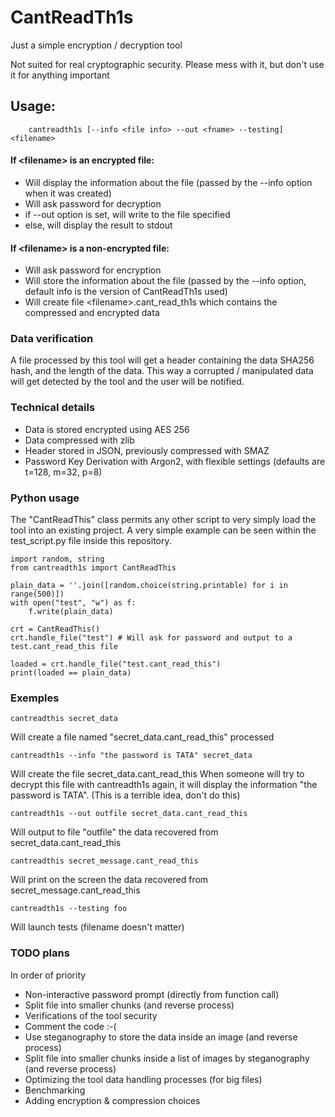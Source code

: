 # CantReadTh1s
Just a simple encryption / decryption tool

Not suited for real cryptographic security.
Please mess with it, but don't use it for anything important

## Usage:
```
    cantreadth1s [--info <file info> --out <fname> --testing] <filename>
```
#### If \<filename\> is an encrypted file:
- Will display the information about the file (passed by the --info option when it was created)
- Will ask password for decryption
- if --out option is set, will write to the file specified
- else, will display the result to stdout

#### If \<filename\> is a non-encrypted file:
- Will ask password for encryption
- Will store the information about the file (passed by the --info option, default info is the version of CantReadTh1s used)
- Will create file \<filename\>.cant_read_th1s which contains the compressed and encrypted data

### Data verification
A file processed by this tool will get a header containing the data SHA256 hash, and the length of the data.
This way a corrupted / manipulated data will get detected by the tool and the user will be notified.

### Technical details
- Data is stored encrypted using AES 256
- Data compressed with zlib
- Header stored in JSON, previously compressed with SMAZ
- Password Key Derivation with Argon2, with flexible settings (defaults are t=128, m=32, p=8)

### Python usage
The "CantReadThis" class permits any other script to very simply load the tool into an existing project. A very simple example can be seen within the test_script.py file inside this repository.
```
import random, string
from cantreadth1s import CantReadThis

plain_data = ''.join([random.choice(string.printable) for i in range(500)])
with open("test", "w") as f:
    f.write(plain_data)

crt = CantReadThis()
crt.handle_file("test") # Will ask for password and output to a test.cant_read_this file

loaded = crt.handle_file("test.cant_read_this")
print(loaded == plain_data)
```

### Exemples
```
cantreadthis secret_data
```
Will create a file named "secret_data.cant_read_this" processed

```
cantreadth1s --info "the password is TATA" secret_data
```
Will create the file secret_data.cant_read_this
When someone will try to decrypt this file with cantreadth1s again, it will display the information
"the password is TATA". (This is a terrible idea, don't do this)

```
cantreadth1s --out outfile secret_data.cant_read_this
```
Will output to file "outfile" the data recovered from secret_data.cant_read_this

```
cantreadthis secret_message.cant_read_this
```
Will print on the screen the data recovered from secret_message.cant_read_this



```
cantreadth1s --testing foo
```
Will launch tests (filename doesn't matter)

### TODO plans

In order of priority
* Non-interactive password prompt (directly from function call)
* Split file into smaller chunks (and reverse process)
* Verifications of the tool security
* Comment the code :-(
* Use steganography to store the data inside an image (and reverse process)
* Split file into smaller chunks inside a list of images by steganography (and reverse process)
* Optimizing the tool data handling processes (for big files)
* Benchmarking
* Adding encryption & compression choices
